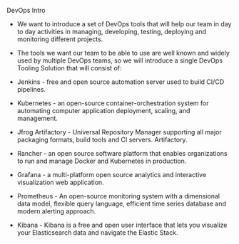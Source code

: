 DevOps Intro


* We want to introduce a set of DevOps tools that will help our team in day to day activities in managing, developing, testing, deploying and monitoring different projects.



* The tools we want our team to be able to use are well known and widely used by multiple DevOps teams, so we will introduce a single DevOps Tooling Solution that will consist of:



* Jenkins - free and open source automation server used to build CI/CD pipelines.
* Kubernetes - an open-source container-orchestration system for automating computer application deployment, scaling, and management.
* Jfrog Artifactory - Universal Repository Manager supporting all major packaging formats, build tools and CI servers. Artifactory.
* Rancher - an open source software platform that enables organizations to run and manage Docker and Kubernetes in production.
* Grafana - a multi-platform open source analytics and interactive visualization web application.
* Prometheus - An open-source monitoring system with a dimensional data model, flexible query language, efficient time series database and modern alerting approach.
* Kibana - Kibana is a free and open user interface that lets you visualize your Elasticsearch data and navigate the Elastic Stack.
























